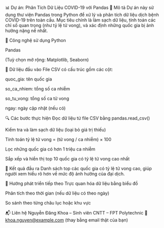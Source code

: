 📊 Dự án: Phân Tích Dữ Liệu COVID-19 với Pandas
📝 Mô tả
Dự án này sử dụng thư viện Pandas trong Python để xử lý và phân tích dữ liệu dịch bệnh COVID-19 trên toàn cầu. Mục tiêu chính là làm sạch dữ liệu, tính toán các chỉ số quan trọng (như tỷ lệ tử vong), và xác định những quốc gia bị ảnh hưởng nặng nề nhất.

🧰 Công nghệ sử dụng
Python

Pandas

(Tuỳ chọn mở rộng: Matplotlib, Seaborn)

📁 Dữ liệu đầu vào
File CSV có cấu trúc gồm các cột:

quoc_gia: tên quốc gia

so_ca_nhiem: tổng số ca nhiễm

so_tu_vong: tổng số ca tử vong

ngay: ngày cập nhật (nếu có)

🔍 Các bước thực hiện
Đọc dữ liệu từ file CSV bằng pandas.read_csv()

Kiểm tra và làm sạch dữ liệu (loại bỏ giá trị thiếu)

Tính toán tỷ lệ tử vong = (tử vong / ca nhiễm) × 100

Lọc những quốc gia có hơn 1 triệu ca nhiễm

Sắp xếp và hiển thị top 10 quốc gia có tỷ lệ tử vong cao nhất

📌 Kết quả đầu ra
Danh sách top các quốc gia có tỷ lệ tử vong cao, giúp người xem hiểu rõ hơn về mức độ ảnh hưởng của đại dịch.

🚀 Hướng phát triển tiếp theo
Trực quan hóa dữ liệu bằng biểu đồ

Phân tích theo thời gian (nếu dữ liệu có theo ngày)

So sánh theo từng châu lục hoặc khu vực

📬 Liên hệ
Nguyễn Đăng Khoa – Sinh viên CNTT – FPT Polytechnic
📧 khoa.nguyen@example.com (thay bằng email thật của bạn)
